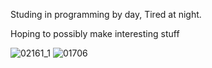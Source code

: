 Studing in programming by day, Tired at night.

Hoping to possibly make interesting stuff

![02161_1](https://user-images.githubusercontent.com/99699041/191451785-8fd83f6e-cc50-4d6e-9370-2c2c978cf533.png)
![01706](https://user-images.githubusercontent.com/99699041/191464577-50e7320d-cd26-4355-98f6-8ca98b2907ab.gif)
